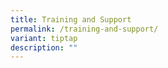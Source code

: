```yaml
---
title: Training and Support
permalink: /training-and-support/
variant: tiptap
description: ""
---
```


